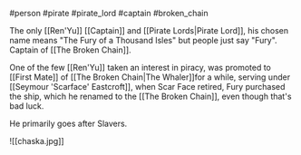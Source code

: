 #person #pirate #pirate_lord #captain #broken_chain

The only [[Ren'Yu]] [[Captain]] and [[Pirate Lords|Pirate Lord]], his chosen name means "The Fury of a Thousand Isles" but people just say "Fury".  Captain of [[The Broken Chain]].

One of the few [[Ren'Yu]] taken an interest in piracy, was promoted to [[First Mate]] of [[The Broken Chain|The Whaler]]for a while, serving under [[Seymour 'Scarface' Eastcroft]], when Scar Face retired, Fury purchased the ship, which he renamed to the [[The Broken Chain]], even though that's bad luck.  

He primarily goes after Slavers.

![[chaska.jpg]]